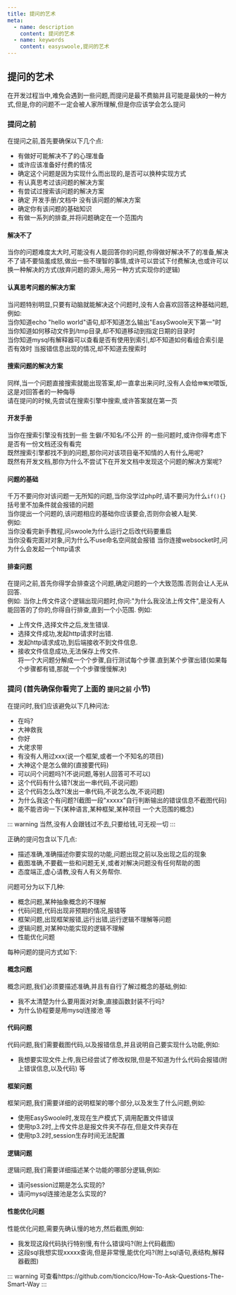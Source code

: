 ```yaml
---
title: 提问的艺术
meta:
  - name: description
    content: 提问的艺术
  - name: keywords
    content: easyswoole,提问的艺术
---
```


## 提问的艺术
在开发过程当中,难免会遇到一些问题,而提问是最不费脑并且可能是最快的一种方式,但是,你的问题不一定会被人家所理解,但是你应该学会怎么提问

### 提问之前
在提问之前,首先要确保以下几个点:
 * 有做好可能解决不了的心理准备
 * 或许应该准备好付费的情况
 * 确定这个问题是因为实现什么而出现的,是否可以换种实现方式
 * 有认真思考过该问题的解决方案
 * 有尝试过搜索该问题的解决方案
 * 确定 开发手册/文档中 没有该问题的解决方案
 * 确定你有该问题的基础知识
 * 有做一系列的排查,并将问题确定在一个范围内

#### 解决不了
当你的问题难度太大时,可能没有人能回答你的问题,你得做好解决不了的准备,解决不了请不要恼羞成怒,做出一些不理智的事情,或许可以尝试下付费解决,也或许可以换一种解决的方式(放弃问题的源头,用另一种方式实现你的逻辑)

#### 认真思考问题的解决方案
当问题特别明显,只要有动脑就能解决这个问题时,没有人会喜欢回答这种基础问题,  
例如:  
当你知道echo "hello world"语句,却不知道怎么输出"EasySwoole天下第一"时  
当你知道如何移动文件到/tmp目录,却不知道移动到指定日期的目录时  
当你知道mysql有解释器可以查看是否有使用到索引,却不知道如何看组合索引是否有效时
当报错信息出现的情况,却不知道去搜索时

#### 搜索问题的解决方案
同样,当一个问题直接搜索就能出现答案,却一直拿出来问时,没有人会给`伸嘴党`喂饭,这是对回答者的一种侮辱  
请在提问的时候,先尝试在搜索引擎中搜索,或许答案就在第一页
  
  
#### 开发手册
当你在搜索引擎没有找到一些 生僻/不知名/不公开 的一些问题时,或许你得考虑下是否有一份文档还没有看完  
既然搜索引擎都找不到的问题,那你问对该项目毫不知情的人有什么用呢?  
既然有开发文档,那你为什么不尝试下在开发文档中发现这个问题的解决方案呢?

#### 问题的基础
千万不要问你对该问题一无所知的问题,当你没学过php时,请不要问为什么`if(){}`括号里不加条件就会报错的问题  
当你提出一个问题的,该问题相应的基础你应该要会,否则你会被人耻笑.  
例如:  
当你没看完新手教程,问swoole为什么运行之后改代码要重启  
当你没看完面对对象,问为什么不use命名空间就会报错
当你连接websocket时,问为什么会发起一个http请求  

####  排查问题
在提问之前,首先你得学会排查这个问题,确定问题的一个大致范围.否则会让人无从回答.  
例如:
当你上传文件这个逻辑出现问题时,你问:"为什么我没法上传文件",是没有人能回答的了你的,你得自行排查,直到一个小范围.
例如:  
 * 上传文件,选择文件之后,发生错误.  
 * 选择文件成功,发起http请求时出错.  
 * 发起http请求成功,到后端接收不到文件信息.  
 * 接收文件信息成功,无法保存上传文件.  
将一个大问题分解成一个个步骤,自行测试每个步骤.直到某个步骤出错(如果每个步骤都有错,那就一个个步骤慢慢解决)

### 提问  (首先确保你看完了上面的 `提问之前` 小节)
在提问时,我们应该避免以下几种问法:
* 在吗?
* 大神救我
* 你好
* 大佬求带
* 有没有人用过xxx(说一个框架,或者一个不知名的项目)
* 大神这个是怎么做的(直接要代码)
* 可以问个问题吗?(不说问题,等别人回答可不可以)
* 这个代码有什么错?(发出一串代码,不说问题)
* 这个代码怎么改?(发出一串代码,不说怎么改,不说问题)
* 为什么我这个有问题?(截图一段"xxxxx"自行判断输出的错误信息不截图代码)
* 能不能咨询一下(某种语言,某种框架,某种项目 一个大范围的概念)

::: warning 
当然,没有人会跟钱过不去,只要给钱,可无视一切
:::

正确的提问包含以下几点:  
* 描述准确,准确描述你要实现的功能,问题出现之前以及出现之后的现象
* 截图准确,不要截一些和问题无关,或者对解决问题没有任何帮助的图
* 态度端正,虚心请教,没有人有义务帮你.

问题可分为以下几种:
* 概念问题,某种抽象概念的不理解
* 代码问题,代码出现非预期的情况,报错等
* 框架问题,出现框架报错,运行出错,运行逻辑不理解等问题
* 逻辑问题,对某种功能实现的逻辑不理解
* 性能优化问题

每种问题的提问方式如下:

#### 概念问题
概念问题,我们必须要描述准确,并且有自行了解过概念的基础,例如:
* 我不太清楚为什么要用面对对象,直接函数封装不行吗?
* 为什么协程要是用mysql连接池
等

#### 代码问题
代码问题,我们需要截图代码,以及报错信息,并且说明自己要实现什么功能,例如:
* 我想要实现文件上传,我已经尝试了修改权限,但是不知道为什么代码会报错(附上错误信息,以及代码)
等

#### 框架问题
框架问题,我们需要详细的说明框架的哪个部分,以及发生了什么问题,例如:
* 使用EasySwoole时,发现在生产模式下,调用配置文件错误
* 使用tp3.2时,上传文件总是报文件夹不存在,但是文件夹存在
* 使用tp3.2时,session生存时间无法配置

#### 逻辑问题
逻辑问题,我们需要详细描述某个功能的哪部分逻辑,例如:
* 请问session过期是怎么实现的?
* 请问mysql连接池是怎么实现的?


#### 性能优化问题
性能优化问题,需要先确认慢的地方,然后截图,例如:
* 我发现这段代码执行特别慢,有什么错误吗?(附上代码截图)
* 这段sql我想实现xxxxx查询,但是非常慢,能优化吗?(附上sql语句,表结构,解释器截图)


::: warning 
可查看https://github.com/tioncico/How-To-Ask-Questions-The-Smart-Way
:::
